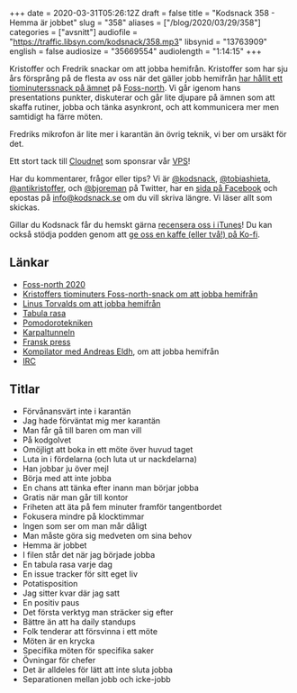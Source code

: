 +++
date = 2020-03-31T05:26:12Z
draft = false
title = "Kodsnack 358 - Hemma är jobbet"
slug = "358"
aliases = ["/blog/2020/03/29/358"]
categories = ["avsnitt"]
audiofile = "https://traffic.libsyn.com/kodsnack/358.mp3"
libsynid = "13763909"
english = false
audiosize = "35669554"
audiolength = "1:14:15"
+++

Kristoffer och Fredrik snackar om att jobba hemifrån. Kristoffer som har sju års försprång på de flesta av oss när det gäller jobb hemifrån [har hållit ett tiominuterssnack på ämnet](https://conf.tube/videos/watch/4117255b-2468-4a08-913f-aca44162903e) på [Foss-north](https://foss-north.se/2020/). Vi går igenom hans presentations punkter, diskuterar och går lite djupare på ämnen som att skaffa rutiner, jobba och tänka asynkront, och att kommunicera mer men samtidigt ha färre möten.

Fredriks mikrofon är lite mer i karantän än övrig teknik, vi ber om ursäkt för det.

Ett stort tack till [Cloudnet](http://www.cloudnet.se) som sponsrar vår [VPS](http://en.wikipedia.org/wiki/Virtual_private_server)!

Har du kommentarer, frågor eller tips? Vi är [@kodsnack](https://www.twitter.com/kodsnack), [@tobiashieta](https://www.twitter.com/tobiashieta), [@antikristoffer](https://www.twitter.com/antikristoffer), och [@bjoreman](https://www.twitter.com/bjoreman) på Twitter, har en [sida på Facebook](https://www.facebook.com/kodsnack) och epostas på [info@kodsnack.se](mailto:info@kodsnack.se) om du vill skriva längre. Vi läser allt som skickas.

Gillar du Kodsnack får du hemskt gärna [recensera oss i iTunes](http://itunes.apple.com/se/podcast/kodsnack/id561631498?l=en)! Du kan också stödja podden genom att <a href="https://ko-fi.com/kodsnack" rel="payment">ge oss en kaffe (eller två!) på Ko-fi</a>.

## Länkar ##
* [Foss-north 2020](https://foss-north.se/2020/)
* [Kristoffers tiominuters Foss-north-snack om att jobba hemifrån](https://conf.tube/videos/watch/4117255b-2468-4a08-913f-aca44162903e)
* [Linus Torvalds om att jobba hemifrån](https://www.zdnet.com/article/pet-the-cat-own-the-bathrobe-linus-torvalds-on-working-from-home/)
* [Tabula rasa](https://en.wikipedia.org/wiki/Tabula_rasa)
* [Pomodorotekniken](https://en.wikipedia.org/wiki/Pomodoro_Technique)
* [Karpaltunneln](https://en.wikipedia.org/wiki/Carpal_tunnel)
* [Fransk press](https://en.wikipedia.org/wiki/French_press)
* [Kompilator med Andreas Eldh](https://kompilator.se/028/), om att jobba hemifrån
* [IRC](https://en.wikipedia.org/wiki/Internet_Relay_Chat)

## Titlar ##
* Förvånansvärt inte i karantän
* Jag hade förväntat mig mer karantän
* Man får gå till baren om man vill
* På kodgolvet
* Omöjligt att boka in ett möte över huvud taget
* Luta in i fördelarna (och luta ut ur nackdelarna)
* Han jobbar ju över mejl
* Börja med att inte jobba
* En chans att tänka efter inann man börjar jobba
* Gratis när man går till kontor
* Friheten att äta på fem minuter framför tangentbordet
* Fokusera mindre på klocktimmar
* Ingen som ser om man mår dåligt
* Man måste göra sig medveten om sina behov
* Hemma är jobbet
* I filen står det när jag började jobba
* En tabula rasa varje dag
* En issue tracker för sitt eget liv
* Potatisposition
* Jag sitter kvar där jag satt
* En positiv paus
* Det första verktyg man sträcker sig efter
* Bättre än att ha daily standups
* Folk tenderar att försvinna i ett möte
* Möten är en krycka
* Specifika möten för specifika saker
* Övningar för chefer
* Det är alldeles för lätt att inte sluta jobba
* Separationen mellan jobb och icke-jobb